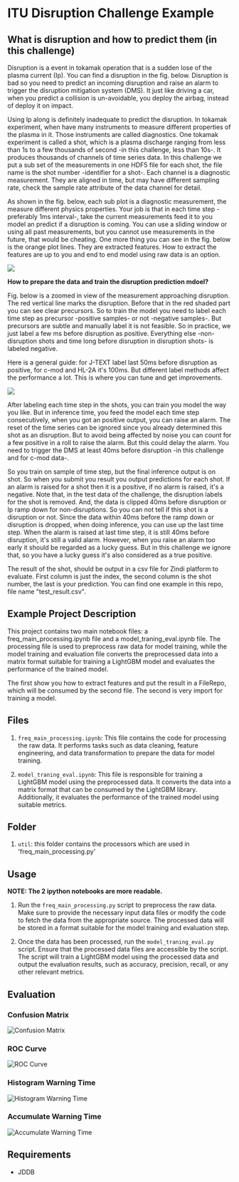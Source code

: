 # ITU Disruption Challenge Example

## What is disruption and how to predict them (in this challenge)

Disruption is a event in tokamak operation that is a sudden lose of the plasma current (Ip). You can find a disruption in the fig. below. Disruption is bad so you need to predict an incoming disruption and raise an alarm to trigger the disruption mitigation system (DMS). It just like driving a car, when you predict a collision is un-avoidable, you deploy the airbag, instead of deploy it on impact.

Using Ip along is definitely inadequate to predict the disruption. In tokamak experiment, when have many instruments to measure different properties of the plasma in it. Those instruments are called diagnostics. One tokamak experiment is called a shot, which is a plasma discharge ranging from less than 1s to a few thousands of second -in this challenge, less than 10s-. It produces thousands of channels of time series data. In this challenge we put a sub set of the measurements in one HDF5 file for each shot, the file name is the shot number -identifier for a shot-. Each channel is a diagnostic measurement. They are aligned in time, but may have different sampling rate, check the sample rate attribute of the data channel for detail.

As shown in the fig. below, each sub plot is a diagnostic measurement, the measure different physics properties. Your job is that in each time step -preferably 1ms interval-, take the current measurements feed it to you model an predict if a disruption is coming. You can use a sliding window or using all past measurements, but you cannot use measurements in the future, that would be cheating. One more thing you can see in the fig. below is the orange plot lines. They are extracted features. How to extract the features are up to you and end to end model using raw data is an option.

![](README/2023-09-15-08-30-48.png)

**How to prepare the data and train the disruption prediction mdoel?**

Fig. below is a zoomed in view of the measurement approaching disruption. The red vertical line marks the disruption. Before that in the red shaded part you can see clear precursors. So to train the model you need to label each time step as precursor -positive samples- or not -negative samples-. But precursors are subtle and manually label it is not feasible. So in practice, we just label a few ms before disruption as positive. Everything else -non-disruption shots and time long before disruption in disruption shots- is labeled negative.

Here is a general guide: for J-TEXT label last 50ms before disruption as positive, for c-mod and HL-2A it's 100ms. But different label methods affect the performance a lot. This is where you can tune and get improvements.

![](README/fig2.png)

After labeling each time step in the shots, you can train you model the way you like. But in inference time, you feed the model each time step consecutively, when you got an positive output, you can raise an alarm. The reset of the time series can be ignored since you already determined this shot as an disruption. But to avoid being affected by noise you can count for a few positive in a roll to raise the alarm. But this could delay the alarm. You need to trigger the DMS at least 40ms before disruption -in this challenge and for c-mod data-.

So you train on sample of time step, but the final inference output is on shot. So when you submit you result you output predictions for each shot. If an alarm is raised for a shot then it is a positive, if no alarm is raised, it's a negative. Note that, in the test data of the challenge, the disruption labels for the shot is removed. And, the data is clipped 40ms before disruption or Ip ramp down for non-disruptions. So you can not tell if this shot is a disruption or not. Since the data within 40ms before the ramp down or disruption is dropped, when doing inference, you can use up the last time step. When the alarm is raised at last time step, it is still 40ms before disruption, it's still a valid alarm. However, when you raise an alarm too early it should be regarded as a lucky guess. But in this challenge we ignore that, so you have a lucky guess it's also considered as a true positive.

The result of the shot, should be output in a csv file for Zindi platform to evaluate. First column is just the index, the second column is the shot number, the last is your prediction. You can find one example in this repo, file name "test_result.csv".

## Example Project Description

This project contains two main notebook files: a freq_main_processing.ipynb file and
a model_traning_eval.ipynb file. The processing file is used to preprocess raw data
for model training, while the model training and evaluation file converts the
preprocessed data into a matrix format suitable for training a LightGBM model and
evaluates the performance of the trained model.

The first show you how to extract features and put the result in a FileRepo, which will be consumed by the second file. The second is very import for training a model.

## Files

1. `freq_main_processing.ipynb`: This file contains the code for processing the raw
   data. It performs tasks such as data cleaning, feature engineering, and data
   transformation to prepare the data for model training.

2. `model_traning_eval.ipynb`: This file is responsible for training a LightGBM model
   using the preprocessed data. It converts the data into a matrix format that can be
   consumed by the LightGBM library. Additionally, it evaluates the performance of
   the trained model using suitable metrics.

## Folder

1. `util`: this folder contains the processors which are used in
   'freq_main_processing.py'

## Usage

**NOTE: The 2 ipython notebooks are more readable.**

1. Run the `freq_main_processing.py` script to preprocess the raw data. Make sure
   to provide the necessary input data files or modify the code to fetch the data
   from the appropriate source. The processed data will be stored in a format
   suitable for the model training and evaluation step.

2. Once the data has been processed, run the `model_traning_eval.py` script.
   Ensure that the processed data files are accessible by the script. The script
   will train a LightGBM model using the processed data and output the evaluation
   results, such as accuracy, precision, recall, or any other relevant metrics.

## Evaluation

### Confusion Matrix

![Confusion Matrix](eval_fig/confusion_matrix.png)

### ROC Curve

![ROC Curve](eval_fig/roc.png)

### Histogram Warning Time

![Histogram Warning Time](eval_fig/histogram_warning_time.png)

### Accumulate Warning Time

![Accumulate Warning Time](eval_fig/accumulate_warning_time.png)

## Requirements

- JDDB

